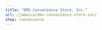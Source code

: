 ```yaml
---
title: "DMS Convenience Store, Inc."
url: /jamaica/dms-convenience-store-inc/
shop: convenience
---
```

